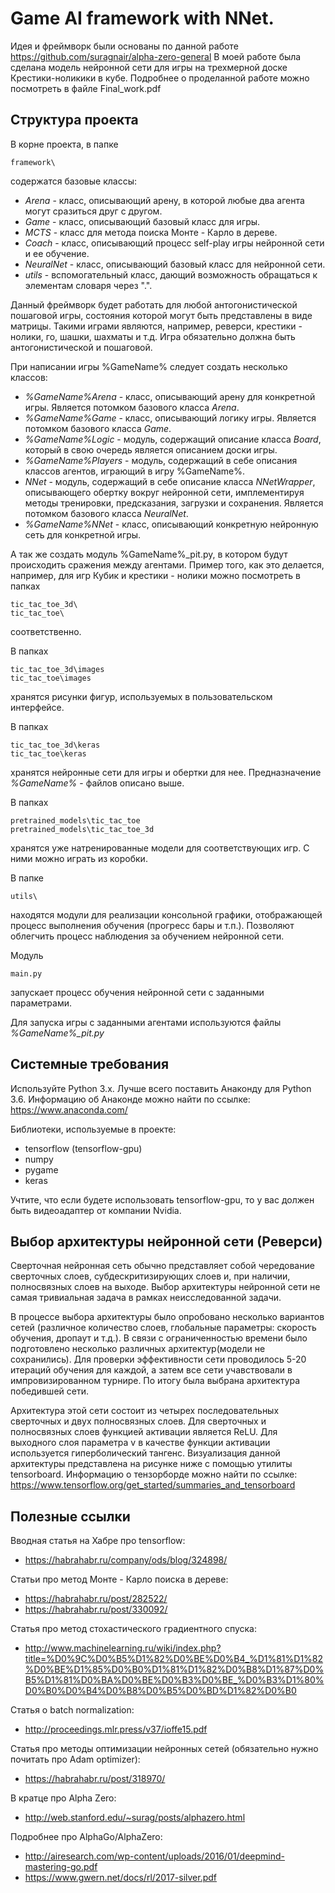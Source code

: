 
# Game AI framework with NNet.

Идея и фреймворк были основаны по данной работе https://github.com/suragnair/alpha-zero-general
В моей работе была сделана модель нейронной сети для игры на трехмерной доске Крестики-ноликики в кубе. Подробнее о проделанной работе можно посмотреть в файле Final_work.pdf

## Структура проекта

В корне проекта, в папке
 
    framework\

содержатся базовые классы:

* *Arena* - класс, описывающий арену, в которой любые два агента могут сразиться друг с другом.
* *Game* - класс, описывающий базовый класс для игры.
* *MCTS* - класс для метода поиска Монте - Карло в дереве.
* *Coach* - класс, описывающий процесс self-play игры нейронной сети и ее обучение.
* *NeuralNet* - класс, описывающий базовый класс для нейронной сети.
* *utils* - вспомогательный класс, дающий возможность обращаться к элементам словаря через ".".

Данный фреймворк будет работать для любой антогонистической пошаговой игры, состояния которой могут быть представлены в виде матрицы.
Такими играми являются, например, реверси, крестики - нолики, го, шашки, шахматы и т.д.
Игра обязательно должна быть антогонистической и пошаговой.

При написании игры %GameName% следует создать несколько классов:

* *%GameName%Arena* - класс, описывающий арену для конкретной игры. Является потомком базового класса *Arena*.
* *%GameName%Game* - класс, описывающий логику игры. Является потомком базового класса *Game*.
* *%GameName%Logic* - модуль, содержащий описание класса *Board*, который в свою очередь является описанием доски игры.
* *%GameName%Players* - модуль, содержащий в себе описания классов агентов, играющий в игру %GameName%.
* *NNet* - модуль, содержащий в себе описание класса *NNetWrapper*, описывающего обертку вокруг нейронной сети, имплементируя методы тренировки, предсказания, загрузки и сохранения. Является потомком базового класса *NeuralNet*.
* *%GameName%NNet* - класс, описывающий конкретную нейронную сеть для конкретной игры.

А так же создать модуль %GameName%_pit.py, в котором будут происходить сражения между агентами.
Пример того, как это делается, например, для игр Кубик и крестики - нолики можно посмотреть в папках 
    
    tic_tac_toe_3d\
    tic_tac_toe\
    
соответственно.

В папках
    
    tic_tac_toe_3d\images
    tic_tac_toe\images
    
хранятся рисунки фигур, используемых в пользовательском интерфейсе.

В папках

    tic_tac_toe_3d\keras
    tic_tac_toe\keras
    
хранятся нейронные сети для игры и обертки для нее.
Предназначение *%GameName%* - файлов описано выше.

В папках 

    pretrained_models\tic_tac_toe
    pretrained_models\tic_tac_toe_3d

хранятся уже натренированные модели для соответствующих игр. С ними можно играть из коробки.
    
В папке

    utils\
    
находятся модули для реализации консольной графики, отображающей процесс выполнения обучения (прогресс бары и т.п.).
Позволяют облегчить процесс наблюдения за обучением нейронной сети.

Модуль

    main.py
    
запускает процесс обучения нейронной сети с заданными параметрами.

Для запуска игры с заданными агентами используются файлы *%GameName%_pit.py*

## Системные требования

Используйте Python 3.x. Лучше всего поставить Анаконду для Python 3.6.
Информацию об Анаконде можно найти по ссылке: https://www.anaconda.com/

Библиотеки, используемые в проекте:

* tensorflow (tensorflow-gpu)
* numpy  
* pygame
* keras

Учтите, что если будете использовать tensorflow-gpu, то у вас должен быть видеоадаптер от компании Nvidia.

## Выбор архитектуры нейронной сети (Реверси)
Сверточная нейронная сеть обычно представляет собой чередование сверточных слоев, субдескритизирующих слоев и, при наличии, полносвязных слоев на выходе.
Выбор архитектуры нейронной сети не самая тривиальная задача в рамках неисследованной задачи.
    
В процессе выбора архитектуры было опробовано несколько вариантов сетей (различное количество слоев, глобальные параметры: скорость обучения, дропаут и т.д.). 
В связи с ограниченностью времени было подготовлено несколько различных архитектур(модели не сохранились). 
Для проверки эффективности сети проводилось 5-20 итераций обучения для каждой, а затем все сети учавствовали в импровизированном турнире. 
По итогу была выбрана архитектура победившей сети.

Архитектура этой сети состоит из четырех последовательных сверточных и двух полносвязных слоев.
Для сверточных и полносвязных слоев функцией активации является ReLU. 
Для выходного слоя параметра v в качестве функции активации используется гиперболический тангенс.
Визуализация данной архитектуры представлена на рисунке ниже с помощью утилиты tensorboard.
Информацию о тензорборде можно найти по ссылке: https://www.tensorflow.org/get_started/summaries_and_tensorboard
 


## Полезные ссылки
Вводная статья на Хабре про tensorflow: 
* https://habrahabr.ru/company/ods/blog/324898/

Статьи про метод Монте - Карло поиска в дереве:
* https://habrahabr.ru/post/282522/
* https://habrahabr.ru/post/330092/

Статья про метод стохастического градиентного спуска:
* http://www.machinelearning.ru/wiki/index.php?title=%D0%9C%D0%B5%D1%82%D0%BE%D0%B4_%D1%81%D1%82%D0%BE%D1%85%D0%B0%D1%81%D1%82%D0%B8%D1%87%D0%B5%D1%81%D0%BA%D0%BE%D0%B3%D0%BE_%D0%B3%D1%80%D0%B0%D0%B4%D0%B8%D0%B5%D0%BD%D1%82%D0%B0

Статья о batch normalization:
* http://proceedings.mlr.press/v37/ioffe15.pdf

Статья про методы оптимизации нейронных сетей (обязательно нужно почитать про Adam optimizer):
* https://habrahabr.ru/post/318970/

В кратце про Alpha Zero:
* http://web.stanford.edu/~surag/posts/alphazero.html

Подробнее про AlphaGo/AlphaZero:
* http://airesearch.com/wp-content/uploads/2016/01/deepmind-mastering-go.pdf
* https://www.gwern.net/docs/rl/2017-silver.pdf


